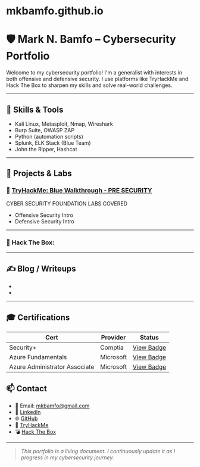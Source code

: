 # mkbamfo.github.io
# 🛡️ Mark N. Bamfo – Cybersecurity Portfolio

Welcome to my cybersecurity portfolio! I'm a generalist with interests in both offensive and defensive security. I use platforms like TryHackMe and Hack The Box to sharpen my skills and solve real-world challenges.

---

## 🔧 Skills & Tools
- Kali Linux, Metasploit, Nmap, Wireshark
- Burp Suite, OWASP ZAP
- Python (automation scripts)
- Splunk, ELK Stack (Blue Team)
- John the Ripper, Hashcat

---

## 🧪 Projects & Labs

### 🔹 [TryHackMe: Blue Walkthrough - PRE SECURITY](https://tryhackme.com/p/mkbamfo)
CYBER SECURITY FOUNDATION
LABS COVERED
- Offensive Security Intro
- Defensive Security Intro


---

### 🔹 Hack The Box:

---

## ✍️ Blog / Writeups

- 
- 


---

## 🎓 Certifications

| Cert               | Provider        | Status     |
|--------------------|-----------------|------------|
| Security+          | Comptia         | [View Badge](https://www.credly.com/badges/e034281e-68d1-4612-bec9-8c73a30556c9/public_url) |
| Azure Fundamentals | Microsoft       | [View Badge](https://learn.microsoft.com/en-us/users/markbamfo-3825/credentials/8b4df469ece051be?ref=https%3A%2F%2Fwww.linkedin.com%2F) |
| Azure Administrator Associate | Microsoft | [View Badge](https://learn.microsoft.com/en-us/users/markbamfo-3825/credentials/9e15aa4656d22065?ref=https%3A%2F%2Fwww.linkedin.com%2F) |

## 📫 Contact
- 📧 Email: mkbamfo@gmail.com  
- 🔗 [LinkedIn](https://www.linkedin.com/in/mark-bamfo-31735a189/)  
- 🌐 [GitHub](https://github.com/mkbamfo)  
- 🧠 [TryHackMe](https://tryhackme.com/p/mkbamfo)  
- 💣 [Hack The Box](https://app.hackthebox.com/)

---

> *This portfolio is a living document. I continuously update it as I progress in my cybersecurity journey.*
